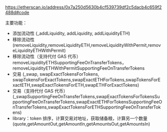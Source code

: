 https://etherscan.io/address/0x7a250d5630b4cf539739df2c5dacb4c659f2488d#code

主要功能：

- 添加流动性 (\_addLiquidity, addLiquidity, addLiquidityETH)
- 移除流动性 (removeLiquidity,removeLiquidityETH,removeLiquidityWithPermit,removeLiquidityETHWithPermit)
- 移除流动性（支持代付 GAS 代币）removeLiquidityETHSupportingFeeOnTransferTokens，removeLiquidityETHWithPermitSupportingFeeOnTransferTokens
- 交易 (\_swap, swapExactTokensForTokens, swapTokensForExactTokens,swapExactETHForTokens,swapTokensForExactETH,swapExactTokensForETH,swapETHForExactTokens)
- 交易（支持代付 GAS 代币）(\_swapSupportingFeeOnTransferTokens,swapExactTokensForTokensSupportingFeeOnTransferTokens,swapExactETHForTokensSupportingFeeOnTransferTokens,swapExactTokensForETHSupportingFeeOnTransferTokens)
- library：token 排序，计算交易对地址，获取储备粮，计算另一个数量(quote,getAmountOut,getAmountIn,getAmountsOut,getAmountsIn)

